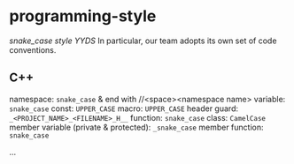 # programming-style

*snake_case style YYDS*
In particular, our team adopts its own set of code conventions.

## C++
namespace: `snake_case` & end with //\<space\>\<namespace name\>
variable: `snake_case`
const: `UPPER_CASE`
macro: `UPPER_CASE`
header guard: `_<PROJECT_NAME>_<FILENAME>_H__`
function: `snake_case`
class: `CamelCase`
member variable (private & protected): `_snake_case`
member function: `snake_case`

...
